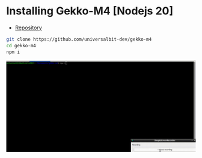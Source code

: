 # Installing Gekko-M4 [Nodejs 20]
* [Repository](https://github.com/universalbit-dev/gekko-m4/)
```bash
git clone https://github.com/universalbit-dev/gekko-m4
cd gekko-m4
npm i
```
<img src="https://github.com/universalbit-dev/gekko-m4/blob/master/images/gif/gekko-m4-nodejs-installation.gif" width="auto"></img>
